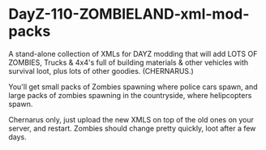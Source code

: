 # DayZ-110-ZOMBIELAND-xml-mod-packs
A stand-alone collection of XMLs for DAYZ modding that will add LOTS OF ZOMBIES, Trucks &amp; 4x4's full of building materials &amp; other vehicles with survival loot, plus lots of other goodies. (CHERNARUS.)

You'll get small packs of Zombies spawning where police cars spawn, and large packs of zombies spawning in the countryside, where helipcopters spawn.

Chernarus only, just upload the new XMLS on top of the old ones on your server, and restart. Zombies should change pretty quickly, loot after a few days.
